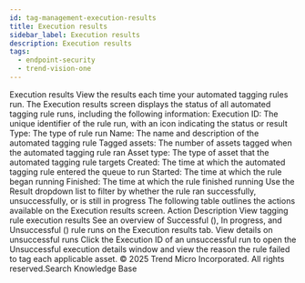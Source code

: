 ```yaml
---
id: tag-management-execution-results
title: Execution results
sidebar_label: Execution results
description: Execution results
tags:
  - endpoint-security
  - trend-vision-one
---
```


 Execution results View the results each time your automated tagging rules run. The Execution results screen displays the status of all automated tagging rule runs, including the following information: Execution ID: The unique identifier of the rule run, with an icon indicating the status or result Type: The type of rule run Name: The name and description of the automated tagging rule Tagged assets: The number of assets tagged when the automated tagging rule ran Asset type: The type of asset that the automated tagging rule targets Created: The time at which the automated tagging rule entered the queue to run Started: The time at which the rule began running Finished: The time at which the rule finished running Use the Result dropdown list to filter by whether the rule ran successfully, unsuccessfully, or is still in progress The following table outlines the actions available on the Execution results screen. Action Description View tagging rule execution results See an overview of Successful (), In progress, and Unsuccessful () rule runs on the Execution results tab. View details on unsuccessful runs Click the Execution ID of an unsuccessful run to open the Unsuccessful execution details window and view the reason the rule failed to tag each applicable asset. © 2025 Trend Micro Incorporated. All rights reserved.Search Knowledge Base